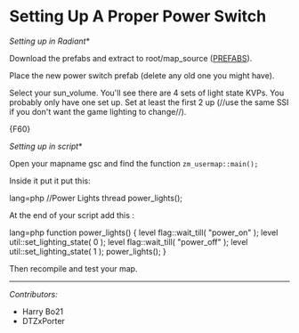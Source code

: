 # Setting Up A Proper Power Switch

*Setting up in Radiant**

Download the prefabs and extract to root/map_source ([PREFABS](https://mega.nz/#!8dMykIJC!gmNnRB4_y8VdVBu7fxamGjIp5WoSDW8vvrtVjsCa8zk)).

Place the new power switch prefab (delete any old one you might have).

Select your sun_volume. You'll see there are 4 sets of light state KVPs. You probably only have one set up. Set at least the first 2 up (//use the same SSI if you don't want the game lighting to change//).

{F60}

  *Setting up in script**

Open your mapname gsc and find the function `zm_usermap::main();`

Inside it put it put this:

lang=php
//Power Lights
thread power_lights();

At the end of your script add this :

lang=php
function power_lights()
{
	level flag::wait_till( "power_on" );
	level util::set_lighting_state( 0 );
	level flag::wait_till( "power_off" );
	level util::set_lighting_state( 1 );
	power_lights();
}


Then recompile and test your map.

---

_Contributors:_
- Harry Bo21
- DTZxPorter